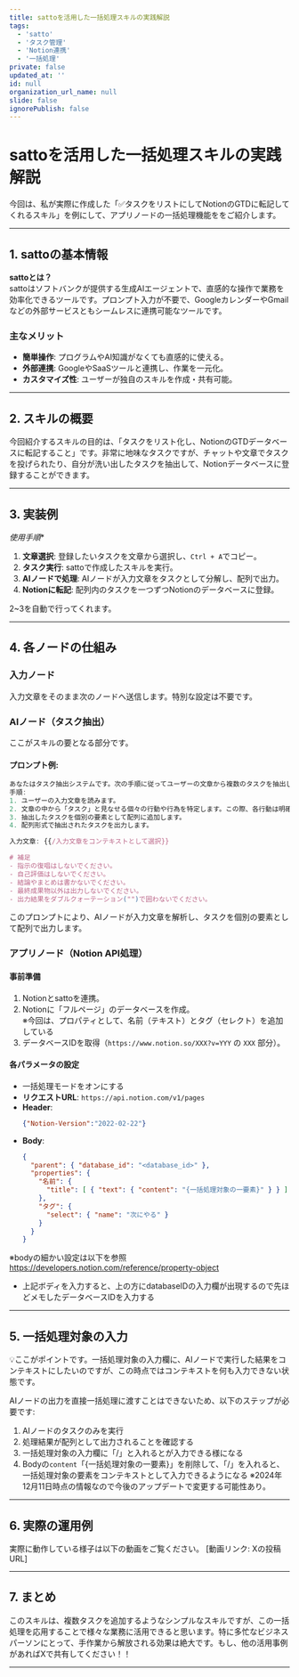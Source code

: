 ```yaml
---
title: sattoを活用した一括処理スキルの実践解説
tags:
  - 'satto'
  - 'タスク管理'
  - 'Notion連携'
  - '一括処理'
private: false
updated_at: ''
id: null
organization_url_name: null
slide: false
ignorePublish: false
---
```



# **sattoを活用した一括処理スキルの実践解説**

今回は、私が実際に作成した「✅タスクをリストにしてNotionのGTDに転記してくれるスキル」を例にして、アプリノードの一括処理機能ををご紹介します。

---

## **1. sattoの基本情報**

**sattoとは？**  
sattoはソフトバンクが提供する生成AIエージェントで、直感的な操作で業務を効率化できるツールです。プロンプト入力が不要で、GoogleカレンダーやGmailなどの外部サービスともシームレスに連携可能なツールです。

### **主なメリット**
- **簡単操作**: プログラムやAI知識がなくても直感的に使える。
- **外部連携**: GoogleやSaaSツールと連携し、作業を一元化。
- **カスタマイズ性**: ユーザーが独自のスキルを作成・共有可能。

---

## **2. スキルの概要**

今回紹介するスキルの目的は、「タスクをリスト化し、NotionのGTDデータベースに転記すること」です。非常に地味なタスクですが、チャットや文章でタスクを投げられたり、自分が洗い出したタスクを抽出して、Notionデータベースに登録することができます。

---

## **3. 実装例**

*使用手順**
1. **文章選択**: 登録したいタスクを文章から選択し、`Ctrl + A`でコピー。
2. **タスク実行**: sattoで作成したスキルを実行。
3. **AIノードで処理**: AIノードが入力文章をタスクとして分解し、配列で出力。
4. **Notionに転記**: 配列内のタスクを一つずつNotionのデータベースに登録。  

2~3を自動で行ってくれます。

---

## **4. 各ノードの仕組み**

### **入力ノード**  
入力文章をそのまま次のノードへ送信します。特別な設定は不要です。

### **AIノード（タスク抽出）**  
ここがスキルの要となる部分です。

#### プロンプト例:
```jsx
あなたはタスク抽出システムです。次の手順に従ってユーザーの文章から複数のタスクを抽出し、配列で出力してください。
手順:
1. ユーザーの入力文章を読みます。
2. 文章の中から「タスク」と見なせる個々の行動や行為を特定します。この際、各行動は明確かつ具体的なものに限ります。
3. 抽出したタスクを個別の要素として配列に追加します。
4. 配列形式で抽出されたタスクを出力します。

入力文章: {{/入力文章をコンテキストとして選択}}

# 補足
- 指示の復唱はしないでください。
- 自己評価はしないでください。
- 結論やまとめは書かないでください。
- 最終成果物以外は出力しないでください。
- 出力結果をダブルクォーテーション("")で囲わないでください。

```

このプロンプトにより、AIノードが入力文章を解析し、タスクを個別の要素として配列で出力します。

### **アプリノード（Notion API処理）**
#### 事前準備
1. Notionとsattoを連携。
2. Notionに「フルページ」のデータベースを作成。   
※今回は、プロパティとして、名前（テキスト）とタグ（セレクト）を追加している
3. データベースIDを取得（`https://www.notion.so/XXX?v=YYY` の `XXX` 部分）。

#### 各パラメータの設定
- 一括処理モードをオンにする 
- **リクエストURL**: `https://api.notion.com/v1/pages`
- **Header**:
  ```json
  {"Notion-Version":"2022-02-22"}
  ```
- **Body**:
  ```json
  {
    "parent": { "database_id": "<database_id>" },
    "properties": {
      "名前": {
        "title": [ { "text": { "content": "{一括処理対象の一要素}" } } ]
      },
      "タグ": {
        "select": { "name": "次にやる" }
      }
    }
  }
  ```
※bodyの細かい設定は以下を参照
https://developers.notion.com/reference/property-object
- 上記ボディを入力すると、上の方にdatabaseIDの入力欄が出現するので先ほどメモしたデータベースIDを入力する

---

## **5. 一括処理対象の入力**
💡ここがポイントです。一括処理対象の入力欄に、AIノードで実行した結果をコンテキストにしたいのですが、この時点ではコンテキストを何も入力できない状態です。

AIノードの出力を直接一括処理に渡すことはできないため、以下のステップが必要です:
1. AIノードのタスクのみを実行
2. 処理結果が配列として出力されることを確認する
3. 一括処理対象の入力欄に「/」と入れるとが入力できる様になる
4. Bodyの`content`「{一括処理対象の一要素}」を削除して、「/」を入れると、一括処理対象の要素をコンテキストとして入力できるようになる
※2024年12月11日時点の情報なので今後のアップデートで変更する可能性あり。
---

## **6. 実際の運用例**

実際に動作している様子は以下の動画をご覧ください。
[動画リンク: Xの投稿URL]

---

## **7. まとめ**

このスキルは、複数タスクを追加するようなシンプルなスキルですが、この一括処理を応用することで様々な業務に活用できると思います。特に多忙なビジネスパーソンにとって、手作業から解放される効果は絶大です。もし、他の活用事例があればXで共有してください！！

---